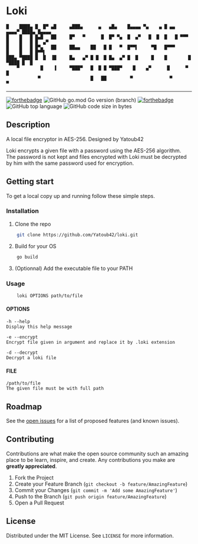 # Loki

    █    ████▄ █  █▀ ▄█     ▄███▄      ▄   ▄█▄    █▄▄▄▄ ▀▄    ▄ █ ▄▄     ▄▄▄▄▀ ████▄ █▄▄▄▄ 
    █    █   █ █▄█   ██     █▀   ▀      █  █▀ ▀▄  █  ▄▀   █  █  █   █ ▀▀▀ █    █   █ █  ▄▀ 
    █    █   █ █▀▄   ██     ██▄▄    ██   █ █   ▀  █▀▀▌     ▀█   █▀▀▀      █    █   █ █▀▀▌  
    ███▄ ▀████ █  █  ▐█     █▄   ▄▀ █ █  █ █▄  ▄▀ █  █     █    █        █     ▀████ █  █  
        ▀        █    ▐     ▀███▀   █  █ █ ▀███▀    █    ▄▀      █      ▀              █   
                ▀                   █   ██         ▀              ▀                   ▀    
------------
[![forthebadge](https://forthebadge.com/images/badges/made-with-go.svg)](https://forthebadge.com)
![GitHub go.mod Go version (branch)](https://img.shields.io/github/go-mod/go-version/Yatoub42/loki/main?style=for-the-badge)
[![forthebadge](https://forthebadge.com/images/badges/powered-by-coffee.svg)](https://forthebadge.com)  
![GitHub top language](https://img.shields.io/github/languages/top/Yatoub42/loki?style=for-the-badge)
![GitHub code size in bytes](https://img.shields.io/github/languages/code-size/Yatoub42/loki?style=for-the-badge)

## Description

A local file encryptor in AES-256. Designed by Yatoub42

Loki encrypts a given file with a password using the AES-256 algorithm. The password is not kept and files encrypted with Loki must be decrypted by him with the same password used for encryption.

## Getting start

To get a local copy up and running follow these simple steps.

### Installation

1. Clone the repo

```bash
    git clone https://github.com/Yatoub42/loki.git
```

2. Build for your OS

```bash
    go build
```

3. (Optionnal) Add the executable file to your PATH

### Usage

```bash
    loki OPTIONS path/to/file
```

#### OPTIONS

    -h --help
	Display this help message

	-e --encrypt
	Encrypt file given in argument and replace it by .loki extension

	-d --decrypt
	Decrypt a loki file

#### FILE

    /path/to/file
    The given file must be with full path

<!-- ROADMAP -->
## Roadmap

See the [open issues](https://github.com/Yatoub42/loki/issues) for a list of proposed features (and known issues).

<!-- CONTRIBUTING -->
## Contributing

Contributions are what make the open source community such an amazing place to be learn, inspire, and create. Any contributions you make are **greatly appreciated**.

1. Fork the Project
2. Create your Feature Branch (`git checkout -b feature/AmazingFeature`)
3. Commit your Changes (`git commit -m 'Add some AmazingFeature'`)
4. Push to the Branch (`git push origin feature/AmazingFeature`)
5. Open a Pull Request

<!-- LICENSE -->
## License

Distributed under the MIT License. See `LICENSE` for more information.
